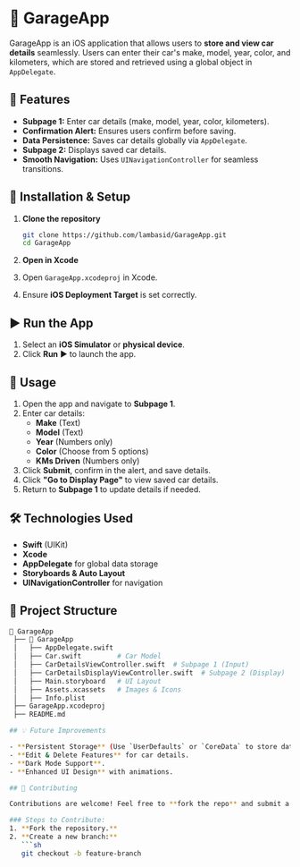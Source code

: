 # 🚗 GarageApp

GarageApp is an iOS application that allows users to **store and view car details** seamlessly. Users can enter their car's make, model, year, color, and kilometers, which are stored and retrieved using a global object in `AppDelegate`. 

## 📌 Features
- **Subpage 1:** Enter car details (make, model, year, color, kilometers).
- **Confirmation Alert:** Ensures users confirm before saving.
- **Data Persistence:** Saves car details globally via `AppDelegate`.
- **Subpage 2:** Displays saved car details.
- **Smooth Navigation:** Uses `UINavigationController` for seamless transitions.

## 🚀 Installation & Setup
1. **Clone the repository**
   ```sh
   git clone https://github.com/lambasid/GarageApp.git
   cd GarageApp

2. **Open in Xcode**

1. Open `GarageApp.xcodeproj` in Xcode.
2. Ensure **iOS Deployment Target** is set correctly.

## ▶️ Run the App

1. Select an **iOS Simulator** or **physical device**.
2. Click **Run** ▶️ to launch the app.

## 📖 Usage

1. Open the app and navigate to **Subpage 1**.
2. Enter car details:
   - **Make** (Text)
   - **Model** (Text)
   - **Year** (Numbers only)
   - **Color** (Choose from 5 options)
   - **KMs Driven** (Numbers only)
3. Click **Submit**, confirm in the alert, and save details.
4. Click **"Go to Display Page"** to view saved car details.
5. Return to **Subpage 1** to update details if needed.

## 🛠️ Technologies Used

- **Swift** (UIKit)
- **Xcode**
- **AppDelegate** for global data storage
- **Storyboards & Auto Layout**
- **UINavigationController** for navigation

## 📝 Project Structure

```bash
📂 GarageApp
 ├── 📂 GarageApp
 │   ├── AppDelegate.swift
 │   ├── Car.swift         # Car Model
 │   ├── CarDetailsViewController.swift  # Subpage 1 (Input)
 │   ├── CarDetailsDisplayViewController.swift  # Subpage 2 (Display)
 │   ├── Main.storyboard   # UI Layout
 │   ├── Assets.xcassets   # Images & Icons
 │   ├── Info.plist
 ├── GarageApp.xcodeproj
 ├── README.md

## 💡 Future Improvements

- **Persistent Storage** (Use `UserDefaults` or `CoreData` to store data permanently).
- **Edit & Delete Features** for car details.
- **Dark Mode Support**.
- **Enhanced UI Design** with animations.

## 🤝 Contributing

Contributions are welcome! Feel free to **fork the repo** and submit a pull request.

### Steps to Contribute:
1. **Fork the repository.**
2. **Create a new branch:**
   ```sh
   git checkout -b feature-branch

